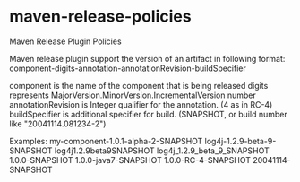 # maven-release-policies
Maven Release Plugin Policies

Maven release plugin support the version of an artifact in following format:
component-digits-annotation-annotationRevision-buildSpecifier

component is the name of the component that is being released
digits represents  MajorVersion.MinorVersion.IncrementalVersion number
annotationRevision is Integer qualifier for the annotation. (4 as in RC-4)
buildSpecifier is additional specifier for build. (SNAPSHOT, or build number like "20041114.081234-2")

Examples:
my-component-1.0.1-alpha-2-SNAPSHOT
log4j-1.2.9-beta-9-SNAPSHOT
log4j1.2.9beta9SNAPSHOT
log4j_1.2.9_beta_9_SNAPSHOT
1.0.0-SNAPSHOT
1.0.0-java7-SNAPSHOT
1.0.0-RC-4-SNAPSHOT
20041114-SNAPSHOT


